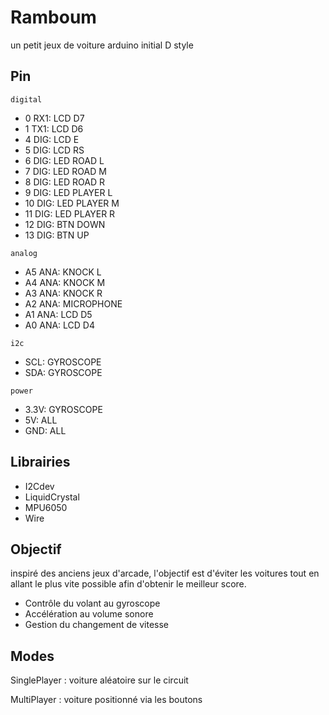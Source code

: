# Ramboum
un petit jeux de voiture arduino initial D style

## Pin

```
digital
```

- 0  RX1: LCD D7
- 1  TX1: LCD D6
- 4  DIG: LCD E
- 5  DIG: LCD RS
- 6  DIG: LED ROAD L
- 7  DIG: LED ROAD M
- 8  DIG: LED ROAD R
- 9  DIG: LED PLAYER L
- 10 DIG: LED PLAYER M
- 11 DIG: LED PLAYER R
- 12 DIG: BTN DOWN
- 13 DIG: BTN UP

```
analog
```

- A5 ANA: KNOCK L
- A4 ANA: KNOCK M
- A3 ANA: KNOCK R
- A2 ANA: MICROPHONE
- A1 ANA: LCD D5
- A0 ANA: LCD D4

```
i2c
```

- SCL: GYROSCOPE
- SDA: GYROSCOPE

```
power
```

- 3.3V: GYROSCOPE
- 5V: ALL
- GND: ALL

## Librairies

- I2Cdev
- LiquidCrystal
- MPU6050
- Wire

## Objectif

inspiré des anciens jeux d'arcade, l'objectif est d'éviter les voitures tout en allant le plus vite possible afin d'obtenir le meilleur score.

- Contrôle du volant au gyroscope
- Accélération au volume sonore
- Gestion du changement de vitesse

## Modes

SinglePlayer : voiture aléatoire sur le circuit

MultiPlayer : voiture positionné via les boutons
